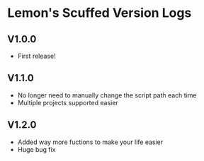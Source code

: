 # Lemon's Scuffed Version Logs

## V1.0.0
- First release!

## V1.1.0
- No longer need to manually change the script path each time
- Multiple projects supported easier

## V1.2.0
- Added way more fuctions to make your life easier
- Huge bug fix
